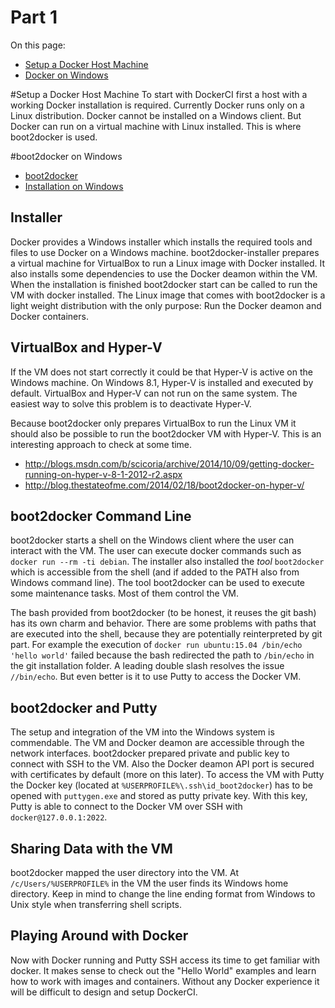 # Part 1
On this page:

- [Setup a Docker Host Machine](#SetupHost)
- [Docker on Windows](#windows)

#<a name="setupHost"/>Setup a Docker Host Machine
To start with DockerCI first a host with a working Docker installation is required.
Currently Docker runs only on a Linux distribution.
Docker cannot be installed on a Windows client.
But Docker can run on a virtual machine with Linux installed.
This is where boot2docker is used.

#<a name="windows"/>boot2docker on Windows
- [boot2docker](https://github.com/boot2docker)
- [Installation on Windows](https://docs.docker.com/installation/windows/)

## Installer
Docker provides a Windows installer which installs the
required tools and files to use Docker on a Windows machine.
boot2docker-installer prepares a virtual machine for VirtualBox to run a Linux image with Docker installed.
It also installs some dependencies to use the Docker deamon within the VM.
When the installation is finished boot2docker start can be called to run the VM with docker installed.
The Linux image that comes with boot2docker is a light weight distribution with the only purpose:
Run the Docker deamon and Docker containers.

## VirtualBox and Hyper-V
If the VM does not start correctly it could be that Hyper-V is active on the Windows machine.
On Windows 8.1, Hyper-V is installed and executed by default.
VirtualBox and Hyper-V can not run on the same system.
The easiest way to solve this problem is to deactivate Hyper-V.

Because boot2docker only prepares VirtualBox to run the Linux VM it should also be possible
to run the boot2docker VM with Hyper-V.
This is an interesting approach to check at some time.

- http://blogs.msdn.com/b/scicoria/archive/2014/10/09/getting-docker-running-on-hyper-v-8-1-2012-r2.aspx
- http://blog.thestateofme.com/2014/02/18/boot2docker-on-hyper-v/

## boot2docker Command Line
boot2docker starts a shell on the Windows client where the user can interact with the VM.
The user can execute docker commands such as `docker run --rm -ti debian`.
The installer also installed the *tool* `boot2docker` which is accessible from the shell
(and if added to the PATH also from Windows command line).
The tool boot2docker can be used to execute some maintenance tasks.
Most of them control the VM.

The bash provided from boot2docker (to be honest, it reuses the git bash) has its own charm and behavior.
There are some problems with paths that are executed into the shell,
because they are potentially reinterpreted by git part.
For example the execution of `docker run ubuntu:15.04 /bin/echo 'hello world'` failed because
the bash redirected the path to `/bin/echo` in the git installation folder.
A leading double slash resolves the issue `//bin/echo`.
But even better is it to use Putty to access the Docker VM.

## boot2docker and Putty
The setup and integration of the VM into the Windows system is commendable.
The VM and Docker deamon are accessible through the network interfaces.
boot2docker prepared private and public key to connect with SSH to the VM.
Also the Docker deamon API port is secured with certificates by default (more on this later).
To access the VM with Putty the Docker key (located at `%USERPROFILE%\.ssh\id_boot2docker`)
has to be opened with `puttygen.exe` and stored as putty private key.
With this key, Putty is able to connect to the Docker VM over SSH with `docker@127.0.0.1:2022`.

## Sharing Data with the VM
boot2docker mapped the user directory into the VM.
At `/c/Users/%USERPROFILE%` in the VM the user finds its Windows home directory.
Keep in mind to change the line ending format from Windows to Unix style when transferring shell scripts.

## Playing Around with Docker
Now with Docker running and Putty SSH access its time to get familiar with docker.
It makes sense to check out the "Hello World" examples and learn how to work with images and containers.
Without any Docker experience it will be difficult to design and setup DockerCI.
